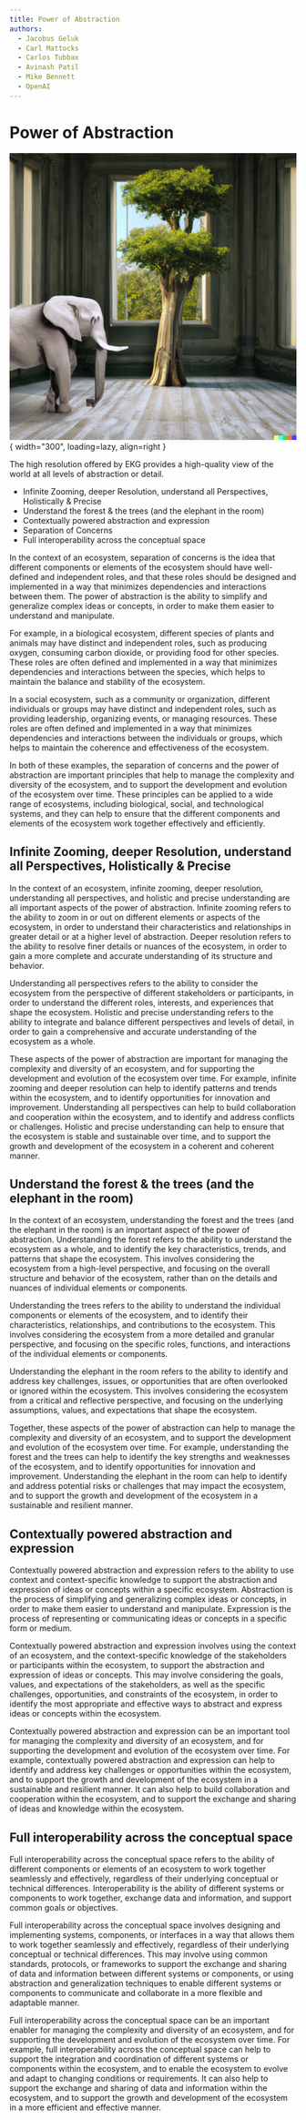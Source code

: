 ```yaml
---
title: Power of Abstraction
authors:
  - Jacobus Geluk
  - Carl Mattocks
  - Carlos Tubbax
  - Avinash Patil
  - Mike Bennett
  - OpenAI
---
```


# Power of Abstraction

![Power of Abstraction](power-of-abstraction.png){ width="300", loading=lazy, align=right }

The high resolution offered by EKG provides a high-quality view of the world at all levels of abstraction or detail.

<!--summary-start-->
- Infinite Zooming, deeper Resolution, understand all Perspectives, Holistically & Precise
- Understand the forest & the trees (and the elephant in the room)
- Contextually powered abstraction and expression
- Separation of Concerns
- Full interoperability across the conceptual space
<!--summary-end-->

In the context of an ecosystem, separation of concerns is the idea that different 
components or elements of the ecosystem should have well-defined and independent roles,
and that these roles should be designed and implemented in a way that minimizes 
dependencies and interactions between them. 
The power of abstraction is the ability to simplify and generalize complex ideas 
or concepts, in order to make them easier to understand and manipulate.

For example, in a biological ecosystem, different species of plants and animals 
may have distinct and independent roles, such as producing oxygen, consuming 
carbon dioxide, or providing food for other species. 
These roles are often defined and implemented in a way that minimizes dependencies
and interactions between the species, which helps to maintain the balance and 
stability of the ecosystem.

In a social ecosystem, such as a community or organization, different individuals 
or groups may have distinct and independent roles, such as providing leadership, 
organizing events, or managing resources. 
These roles are often defined and implemented in a way that minimizes dependencies 
and interactions between the individuals or groups, which helps to maintain the 
coherence and effectiveness of the ecosystem.

In both of these examples, the separation of concerns and the power of abstraction 
are important principles that help to manage the complexity and diversity of 
the ecosystem, and to support the development and evolution of the ecosystem over time.
These principles can be applied to a wide range of ecosystems, including biological,
social, and technological systems, and they can help to ensure that the different 
components and elements of the ecosystem work together effectively and efficiently.

## Infinite Zooming, deeper Resolution, understand all Perspectives, Holistically & Precise

In the context of an ecosystem, infinite zooming, deeper resolution, understanding 
all perspectives, and holistic and precise understanding are all important aspects 
of the power of abstraction. 
Infinite zooming refers to the ability to zoom in or out on different elements or 
aspects of the ecosystem, in order to understand their characteristics and relationships
in greater detail or at a higher level of abstraction. 
Deeper resolution refers to the ability to resolve finer details or nuances of the 
ecosystem, in order to gain a more complete and accurate understanding of its 
structure and behavior.

Understanding all perspectives refers to the ability to consider the ecosystem from 
the perspective of different stakeholders or participants, in order to understand the 
different roles, interests, and experiences that shape the ecosystem. 
Holistic and precise understanding refers to the ability to integrate and balance 
different perspectives and levels of detail, in order to gain a comprehensive and 
accurate understanding of the ecosystem as a whole.

These aspects of the power of abstraction are important for managing the complexity 
and diversity of an ecosystem, and for supporting the development and evolution of 
the ecosystem over time. 
For example, infinite zooming and deeper resolution can help to identify patterns and 
trends within the ecosystem, and to identify opportunities for innovation and
improvement. 
Understanding all perspectives can help to build collaboration and cooperation 
within the ecosystem, and to identify and address conflicts or challenges. 
Holistic and precise understanding can help to ensure that the ecosystem is stable 
and sustainable over time, and to support the growth and development of the ecosystem 
in a coherent and coherent manner.

## Understand the forest & the trees (and the elephant in the room)

In the context of an ecosystem, understanding the forest and the trees (and the 
elephant in the room) is an important aspect of the power of abstraction. 
Understanding the forest refers to the ability to understand the ecosystem as a 
whole, and to identify the key characteristics, trends, and patterns that 
shape the ecosystem. 
This involves considering the ecosystem from a high-level perspective, and 
focusing on the overall structure and behavior of the ecosystem, 
rather than on the details and nuances of individual elements or components.

Understanding the trees refers to the ability to understand the individual components
or elements of the ecosystem, and to identify their characteristics, relationships, 
and contributions to the ecosystem. 
This involves considering the ecosystem from a more detailed and granular perspective, 
and focusing on the specific roles, functions, and interactions of the individual
elements or components.

Understanding the elephant in the room refers to the ability to identify and address
key challenges, issues, or opportunities that are often overlooked or ignored within
the ecosystem. 
This involves considering the ecosystem from a critical and reflective perspective, 
and focusing on the underlying assumptions, values, and expectations that shape 
the ecosystem.

Together, these aspects of the power of abstraction can help to manage the 
complexity and diversity of an ecosystem, and to support the development and 
evolution of the ecosystem over time. 
For example, understanding the forest and the trees can help to identify the
key strengths and weaknesses of the ecosystem, and to identify opportunities for 
innovation and improvement. 
Understanding the elephant in the room can help to identify and address 
potential risks or challenges that may impact the ecosystem, and to support 
the growth and development of the ecosystem in a sustainable and resilient manner.

## Contextually powered abstraction and expression

Contextually powered abstraction and expression refers to the ability to use
context and context-specific knowledge to support the abstraction and expression
of ideas or concepts within a specific ecosystem. 
Abstraction is the process of simplifying and generalizing complex ideas or concepts,
in order to make them easier to understand and manipulate. 
Expression is the process of representing or communicating ideas or concepts in
a specific form or medium.

Contextually powered abstraction and expression involves using the context of 
an ecosystem, and the context-specific knowledge of the stakeholders or participants
within the ecosystem, to support the abstraction and expression of ideas or concepts.
This may involve considering the goals, values, and expectations of the stakeholders, 
as well as the specific challenges, opportunities, and constraints of the ecosystem, 
in order to identify the most appropriate and effective ways to abstract and express
ideas or concepts within the ecosystem.

Contextually powered abstraction and expression can be an important tool for managing
the complexity and diversity of an ecosystem, and for supporting the development 
and evolution of the ecosystem over time. 
For example, contextually powered abstraction and expression can help to identify 
and address key challenges or opportunities within the ecosystem, and to support 
the growth and development of the ecosystem in a sustainable and resilient manner.
It can also help to build collaboration and cooperation within the ecosystem, 
and to support the exchange and sharing of ideas and knowledge within the ecosystem.

## Full interoperability across the conceptual space

Full interoperability across the conceptual space refers to the ability of different 
components or elements of an ecosystem to work together seamlessly and effectively, 
regardless of their underlying conceptual or technical differences. 
Interoperability is the ability of different systems or components to work together, 
exchange data and information, and support common goals or objectives.

Full interoperability across the conceptual space involves designing and 
implementing systems, components, or interfaces in a way that allows them to work 
together seamlessly and effectively, regardless of their underlying conceptual or 
technical differences. 
This may involve using common standards, protocols, or frameworks to support the 
exchange and sharing of data and information between different systems or components,
or using abstraction and generalization techniques to enable different systems or 
components to communicate and collaborate in a more flexible and adaptable manner.

Full interoperability across the conceptual space can be an important enabler for 
managing the complexity and diversity of an ecosystem, and for supporting the
development and evolution of the ecosystem over time. 
For example, full interoperability across the conceptual space can help to support 
the integration and coordination of different systems or components within the 
ecosystem, and to enable the ecosystem to evolve and adapt to changing conditions
or requirements. 
It can also help to support the exchange and sharing of data and information 
within the ecosystem, and to support the growth and development of the ecosystem
in a more efficient and effective manner.
